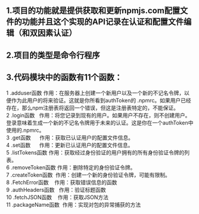 ## 1.项目的功能就是提供获取和更新npmjs.com配置文件的功能并且这个实现的API记录在认证和配置文件编辑（和双因素认证）
## 2.项目的类型是命令行程序
## 3.代码模块中的函数有11个函数：
1 .adduser函数 作用：在服务器上创建一个新用户以及一个新的不记名令牌，以便作为此用户的将来验证。这就是你所看到authToken的 .npmrc。如果用户已经存在，那么npm注册表将返回一个错误，但这是注册表特定的，不能保证。  
2 .login函数   作用：将您记录到现有的用户。如果用户不存在，则不创建用户。登录意味着生成一个新的不记名令牌用于未来的认证。这是你在一个authToken中使用的.npmrc。  
3 .get函数      作用：获取已认证用户的配置文件信息。  
4 .set函数      作用：更新已认证用户的配置文件信息。  
5 .listTokens函数 作用：获取经过身份验证的用户拥有的所有身份验证令牌的列表。  
6 .removeToken函数 作用：删除特定的身份验证令牌。  
7 .createToken函数  作用：创建一个新的身份验证令牌，可能有限制。  
8 .FetchError函数    作用：获取错误信息的函数  
9 .authHeaders函数   作用：验证标题函数  
10 .fetchJSON函数    作用：获取JSON方法  
11 .packageName函数  作用：实现对包的异常捕获的方法  
